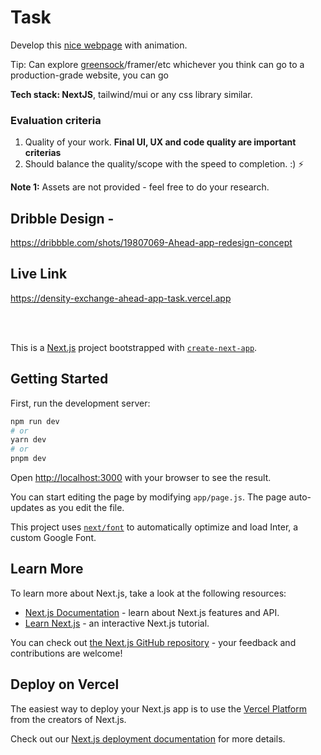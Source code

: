 # Task
Develop this [nice webpage](https://dribbble.com/shots/19807069-Ahead-app-redesign-concept) with animation.

Tip: Can explore [greensock](https://greensock.com/)/framer/etc whichever you think can go to a production-grade website, you can go 

**Tech stack: NextJS**, tailwind/mui or any css library similar. 

### **Evaluation criteria**

1. Quality of your work. **Final UI, UX and code quality are important criterias**
2. Should balance the quality/scope with the speed to completion. :) ⚡

**Note 1:** Assets are not provided - feel free to do your research.

## Dribble Design -
https://dribbble.com/shots/19807069-Ahead-app-redesign-concept


## Live Link
https://density-exchange-ahead-app-task.vercel.app


<br/>
<br/>

This is a [Next.js](https://nextjs.org/) project bootstrapped with [`create-next-app`](https://github.com/vercel/next.js/tree/canary/packages/create-next-app).

## Getting Started

First, run the development server:

```bash
npm run dev
# or
yarn dev
# or
pnpm dev
```

Open [http://localhost:3000](http://localhost:3000) with your browser to see the result.

You can start editing the page by modifying `app/page.js`. The page auto-updates as you edit the file.

This project uses [`next/font`](https://nextjs.org/docs/basic-features/font-optimization) to automatically optimize and load Inter, a custom Google Font.

## Learn More

To learn more about Next.js, take a look at the following resources:

- [Next.js Documentation](https://nextjs.org/docs) - learn about Next.js features and API.
- [Learn Next.js](https://nextjs.org/learn) - an interactive Next.js tutorial.

You can check out [the Next.js GitHub repository](https://github.com/vercel/next.js/) - your feedback and contributions are welcome!

## Deploy on Vercel

The easiest way to deploy your Next.js app is to use the [Vercel Platform](https://vercel.com/new?utm_medium=default-template&filter=next.js&utm_source=create-next-app&utm_campaign=create-next-app-readme) from the creators of Next.js.

Check out our [Next.js deployment documentation](https://nextjs.org/docs/deployment) for more details.
